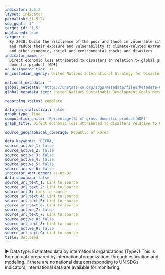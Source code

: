 ```yaml
---
indicator: 1.5.2
layout: indicator
permalink: /1-5-2/
sdg_goal: '1'
target_id: '1.5'
published: true
target: >-
  By 2030, build the resilience of the poor and those in vulnerable situations
  and reduce their exposure and vulnerability to climate-related extreme events
  and other economic, social and environmental shocks and disasters
indicator_name: >-
  Direct economic loss attributed to disasters in relation to global gross
  domestic product (GDP)
un_designated_tier: II
un_custodian_agency: United Nations International Strategy for Disaster Reduction (UNISDR)

national_metadata: ''
global_metadata: 'https://unstats.un.org/sdgs/metadata/files/Metadata-01-05-02.pdf'
global_metadata_text: United Nations Sustainable Development Goals Metadata (PDF)

reporting_status: complete

data_non_statistical: false
graph_type: line
computation_units: 'Percentage(%) of gross domestic product(GDP)'
graph_title: Direct economic loss attributed to disasters relative to GDP (%)

source_geographical_coverage: Republic of Korea

data_keywords: 'DEFRA,'
source_active_1: false
source_active_2: false
source_active_3: false
source_active_4: false
source_active_5: false
source_active_6: false
indicator_sort_order: 01-05-02
data_show_map: false
source_url_text_1: Link to source
source_url_text_2: Link to Source
source_url_3: Link to source
source_url_text_4: Link to source
source_url_text_5: Link to source
source_url_text_6: Link to source
source_active_7: false
source_url_text_7: Link to source
source_active_8: false
source_url_text_8: Link to source
source_active_9: false
source_url_text_9: Link to source
title: Untitled
---
```

▶ Data type: Estimated data by international organizations (Type2) This is Korean data prepared by international organizations through estimation and modeling. If there are no national data corresponding to UN SDGs indicators, international data are available for monitoring.
